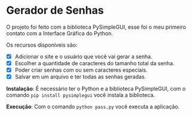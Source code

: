 # Gerador de Senhas

O projeto foi feito com a biblioteca PySimpleGUI, esse foi o meu primeiro contato com a Interface Gráfica do Python. 

Os recursos disponíveis são: 
- [x] Adicionar o site e o usuário que você vai gerar a senha.
- [x] Escolher a quantidade de caracteres do tamanho total da senha.
- [x] Poder criar senhas com ou sem caracteres especiais.
- [x] Salvar em um arquivo e ter todas as senhas geradas.

**Instalação**: É necessário ter o Python e a biblioteca PySimpleGUI, com o comando ``` pip install pysimplegui ``` você instala a biblioteca. 

**Execução**: Com o comando ``` python pass.py ``` você executa a aplicação.
